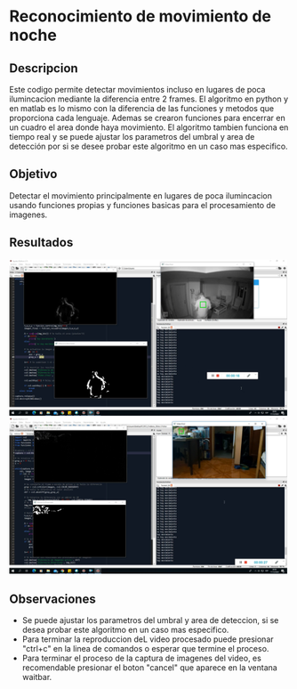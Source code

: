 # Reconocimiento de movimiento de noche
## Descripcion
Este codigo permite detectar movimientos incluso en lugares de poca ilumincacion mediante la diferencia entre 2 frames. El algoritmo en python y en matlab es lo mismo con la diferencia de las funciones y metodos que proporciona cada lenguaje. 
Ademas se crearon funciones para encerrar en un cuadro el area donde haya movimiento. El algoritmo tambien funciona en tiempo real y se puede ajustar los parametros del umbral y area de detección por si se desee probar este algoritmo en un caso mas especifico.

## Objetivo
Detectar el movimiento principalmente en lugares de poca ilumincacion usando funciones propias y funciones basicas para el procesamiento de imagenes.

## Resultados
<img src="images/resultado_1.png" alt="drawing1" width="500"/> <img src="images/resultado_2.png" alt="drawing2" width="500"/>

## Observaciones
- Se puede ajustar los parametros del umbral y area de deteccion, si se desea probar este algoritmo en un caso mas especifico.
- Para terminar la reproduccion deL video procesado puede presionar "ctrl+c" en la linea de comandos o esperar que termine el proceso.
- Para terminar el proceso de la captura de imagenes del video, es recomendable presionar el boton "cancel" que aparece en la ventana waitbar. 
